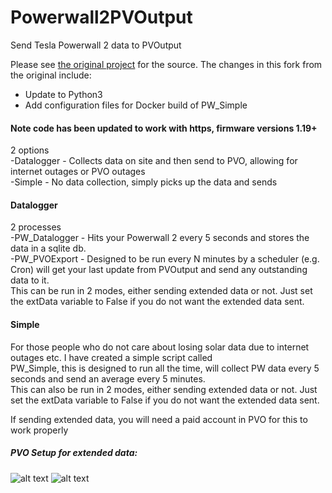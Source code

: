 # Powerwall2PVOutput
Send Tesla Powerwall 2 data to PVOutput

Please see [the original project](https://github.com/ekul135/Powerwall2PVOutput) for the source. The changes in this fork from the original include:

*  Update to Python3
*  Add configuration files for Docker build of PW_Simple

#### Note code has been updated to work with https, firmware versions 1.19+

2 options  
-Datalogger - Collects data on site and then send to PVO, allowing for internet outages or PVO outages  
-Simple - No data collection, simply picks up the data and sends  

#### Datalogger
2 processes  
-PW_Datalogger - Hits your Powerwall 2 every 5 seconds and stores the data in a sqlite db.  
-PW_PVOExport - Designed to be run every N minutes by a scheduler (e.g. Cron) will get your last update from PVOutput and send any outstanding data to it.  
This can be run in 2 modes, either sending extended data or not.  Just set the extData variable to False if you do not want the extended data sent.

#### Simple  
For those people who do not care about losing solar data due to internet outages etc. I have created a simple script called  
PW_Simple, this is designed to run all the time, will collect PW data every 5 seconds and send an average every 5 minutes.  
This can also be run in 2 modes, either sending extended data or not.  Just set the extData variable to False if you do not want the extended data sent.

If sending extended data, you will need a paid account in PVO for this to work properly  

##### PVO Setup for extended data:

![alt text](https://github.com/ekul135/Powerwall2PVOutput/blob/master/ExtendedData7_8.png)
![alt text](https://github.com/ekul135/Powerwall2PVOutput/blob/master/ExtendedData9_12.png)
